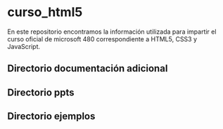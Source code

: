 # curso_html5
En este repositorio encontramos la información utilizada para impartir el curso 
oficial de microsoft 480 correspondiente a HTML5, CSS3 y JavaScript.
## Directorio documentación adicional
## Directorio ppts
## Directorio ejemplos
